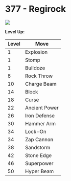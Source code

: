 # 377 - Regirock
![][377]

**Level Up:**

Level | Move
---   | ---
  1   | Explosion
  1   | Stomp
  1   | Bulldoze
  6   | Rock Throw
 10   | Charge Beam
 14   | Block
 18   | Curse
 22   | Ancient Power
 26   | Iron Defense
 30   | Hammer Arm
 34   | Lock-On
 34   | Zap Cannon
 38   | Sandstorm
 42   | Stone Edge
 46   | Superpower
 50   | Hyper Beam



[377]: /img/pokemon/377.png
